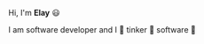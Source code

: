 
Hi, I'm <span><b>Elay</b></span> :smiley:

I am software developer and I :wrench: tinker :nut_and_bolt: software :hammer:
